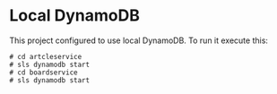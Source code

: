 # Local DynamoDB

This project configured to use local DynamoDB. To run it execute this:

```
# cd artcleservice
# sls dynamodb start
# cd boardservice
# sls dynamodb start
```